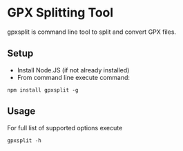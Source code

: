 # GPX Splitting Tool

gpxsplit is command line tool to split and convert GPX files.

## Setup

* Install Node.JS (if not already installed)
* From command line execute command:

```
npm install gpxsplit -g
``` 

## Usage

For full list of supported options execute
```
gpxsplit -h
``` 
